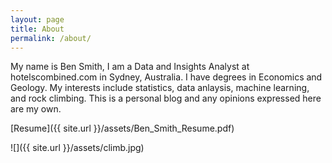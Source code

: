 ```yaml
---
layout: page
title: About
permalink: /about/
---
```


My name is Ben Smith, I am a Data and Insights Analyst at hotelscombined.com in Sydney, Australia. I have degrees in Economics and Geology. My interests include statistics, data anlaysis, machine learning, and rock climbing. This is a personal blog and any opinions expressed here are my own.

[Resume]({{ site.url }}/assets/Ben_Smith_Resume.pdf)

![]({{ site.url }}/assets/climb.jpg)

